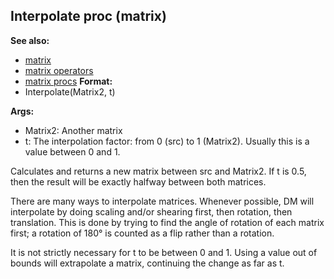 ## Interpolate proc (matrix)
**See also:**
+   [matrix](/ref/matrix.md) 
+   [matrix operators](/ref/matrix/operators.md) 
+   [matrix procs](/ref/matrix/proc.md) <!-- -->
**Format:**
+   Interpolate(Matrix2, t)
<!-- -->
**Args:**
+   Matrix2: Another matrix
+   t: The interpolation factor: from 0 (src) to 1 (Matrix2). Usually
    this is a value between 0 and 1.


Calculates and returns a new matrix between src and Matrix2. If
t is 0.5, then the result will be exactly halfway between both matrices.


There are many ways to interpolate matrices. Whenever possible,
DM will interpolate by doing scaling and/or shearing first, then
rotation, then translation. This is done by trying to find the angle of
rotation of each matrix first; a rotation of 180° is counted as a flip
rather than a rotation. 

It is not strictly necessary for t to
be between 0 and 1. Using a value out of bounds will extrapolate a
matrix, continuing the change as far as t.